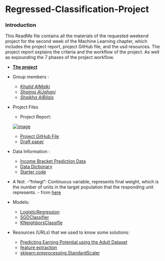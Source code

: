 # **Regressed-Classification-Project**

### **Introduction**
This ReadMe file contains all the materials of the requested weekend project for the second week of the Machine Learning chapter, which includes the project report, project GitHub file, and the usd resources. The project report explains the criteria and the workflow of the project. As well as expounding the 7 phases of the project workflow.

- [**The project**]()
- Group members :
    - [*Khalid AlMalki*](https://github.com/khalidme94)
    - [*Shaima AlJahani*](https://github.com/mesha4545a)
    - [*Shaikha AlBilais*](https://github.com/shi5a)
- Project Files
     - Project Report:
     
  [![image](https://user-images.githubusercontent.com/48656800/107124646-2fc97300-68b6-11eb-86d0-3f0dc1df13cb.png)](https://docs.google.com/document/d/1-ksC7qJ5qJxhK4fwcgyNZptGHANpj7tE8GfaFnLKYjA/edit)   
 
 
 
 
     - [Project GitHub File]()
     - [Draft paper](https://docs.google.com/document/d/1DMXSEI7nSUCRcvJ7Drws8jSFzk9vChnL8qw6nnX790w/edit)
- Data Information :
     - [Income Bracket Prediction Data](https://archive.ics.uci.edu/ml/machine-learning-databases/adult/)
     -  [Data Dictionary](https://archive.ics.uci.edu/ml/datasets/Adult)
     - [Starter code](https://gist.github.com/gumdropsteve/25e40b0ab0b5a6a7d51f11c00f91d0bb)
     
 - A Not:
     -“fnlwgt”: Continuous variable, represents final weight, which is the number of units in the target population that the responding unit represents. - from [here](https://www.kaggle.com/uciml/adult-census-income/discussion/32698)
  
 - Models:
      - [LogisticRegression](https://scikit-learn.org/stable/modules/generated/sklearn.linear_model.LogisticRegression.html)
      - [SGDClassifier](https://scikit-learn.org/stable/modules/generated/sklearn.linear_model.SGDClassifier.html)
      - [KNeighborsClassifie](https://scikit-learn.org/stable/modules/generated/sklearn.neighbors.KNeighborsClassifier.html)
      


 - Resources (URLs) that we used to know some solutions:
      - [Predicting Earning Potential using the Adult Dataset](https://rstudio-pubs-static.s3.amazonaws.com/235617_51e06fa6c43b47d1b6daca2523b2f9e4.html#:~:text=The%20continuous%20variable%20fnlwgt%20represents,of%20the%20discrete%20variable%20education%20)
      - [feature extraction](https://scikit-learn.org/stable/modules/feature_extraction.html#loading-features-from-dicts)
      - [sklearn.preprocessing.StandardScaler](https://scikit-learn.org/stable/modules/generated/sklearn.preprocessing.StandardScaler.html)





   
